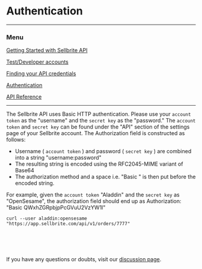 # Authentication

---

### Menu

[Getting Started with Sellbrite API](/)

[Test/Developer accounts](dev-accounts)

[Finding your API credentials](credentials)

[Authentication](authentication)

[API Reference](reference/introduction)

---

The Sellbrite API uses Basic HTTP authentication. Please use your `account token` as the "username" and the `secret key` as the "password." The `account token` and `secret key` can be found under the "API" section of the settings page of your Sellbrite account. The Authorization field is constructed as follows:


* Username ( `account token` ) and password ( `secret key` ) are combined into a string "username:password"
* The resulting string is encoded using the RFC2045-MIME variant of Base64
* The authorization method and a space i.e. "Basic " is then put before the encoded string.

For example, given the `account token` "Aladdin" and the `secret key` as "OpenSesame",
the authorization field should end up as Authorization: "Basic QWxhZGRpbjpPcGVuU2VzYW1l"

```cURL
curl --user aladdin:opensesame "https://app.sellbrite.com/api/v1/orders/7777"
```

<br><br><br>

If you have any questions or doubts, visit our [discussion page](https://github.com/Sellbrite/Sellbrite-API/discussions).

